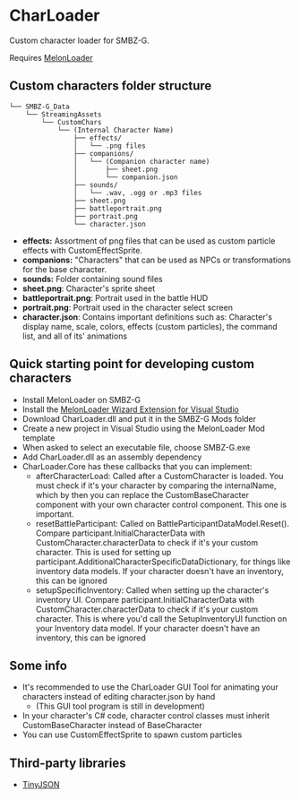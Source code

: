 # CharLoader

Custom character loader for SMBZ-G.

Requires [MelonLoader](https://github.com/LavaGang/MelonLoader/releases)

## Custom characters folder structure
```
└── SMBZ-G_Data
    └── StreamingAssets
        └── CustomChars
            └── (Internal Character Name)
                ├── effects/
                │   └── .png files
                ├── companions/
                │   └── (Companion character name)
                │       ├── sheet.png
                │       └── companion.json
                ├── sounds/
                │   └── .wav, .ogg or .mp3 files
                ├── sheet.png
                ├── battleportrait.png
                ├── portrait.png
                └── character.json
```

* **effects:** Assortment of png files that can be used as custom particle effects with CustomEffectSprite.
* **companions:** "Characters" that can be used as NPCs or transformations for the base character.
* **sounds:** Folder containing sound files
* **sheet.png**: Character's sprite sheet
* **battleportrait.png**: Portrait used in the battle HUD
* **portrait.png**: Portrait used in the character select screen
* **character.json**: Contains important definitions such as: Character's display name, scale, colors, effects (custom particles), the command list, and all of its' animations

## Quick starting point for developing custom characters

* Install MelonLoader on SMBZ-G
* Install the [MelonLoader Wizard Extension for Visual Studio](https://github.com/TrevTV/MelonLoader.VSWizard/releases)
* Download CharLoader.dll and put it in the SMBZ-G Mods folder
* Create a new project in Visual Studio using the MelonLoader Mod template
* When asked to select an executable file, choose SMBZ-G.exe
* Add CharLoader.dll as an assembly dependency
* CharLoader.Core has these callbacks that you can implement:
  * afterCharacterLoad: Called after a CustomCharacter is loaded. You must check if it's your character by comparing the internalName, which by then you can replace the CustomBaseCharacter component with your own character control component. This one is important.
  * resetBattleParticipant: Called on BattleParticipantDataModel.Reset(). Compare participant.InitialCharacterData with CustomCharacter.characterData to check if it's your custom character. This is used for setting up participant.AdditionalCharacterSpecificDataDictionary, for things like inventory data models. If your character doesn't have an inventory, this can be ignored
  * setupSpecificInventory: Called when setting up the character's inventory UI. Compare participant.InitialCharacterData with CustomCharacter.characterData to check if it's your custom character. This is where you'd call the SetupInventoryUI function on your Inventory data model. If your character doesn't have an inventory, this can be ignored

## Some info

* It's recommended to use the CharLoader GUI Tool for animating your characters instead of editing character.json by hand
  * (This GUI tool program is still in development)
* In your character's C# code, character control classes must inherit CustomBaseCharacter instead of BaseCharacter
* You can use CustomEffectSprite to spawn custom particles

## Third-party libraries

* [TinyJSON](https://github.com/pbhogan/TinyJSON)
